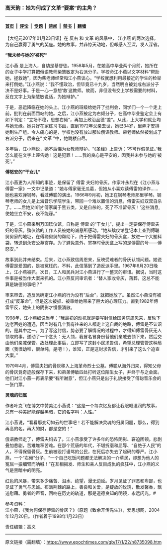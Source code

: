 ### 高天韵：她为何成了文革“要案”的主角？

---

#### [首页](../../../..?n8735098) &nbsp;|&nbsp; [评论](../../../../../epoch-comment?n8735098) &nbsp;|&nbsp; [专题](../../../../../epoch-special?n8735098) &nbsp;|&nbsp; [禁闻](../../../../../epoch-news?n8735098) &nbsp;|&nbsp; [禁书](../../../../../books?n8735098) &nbsp;|&nbsp; [翻墙](https://github.com/gfw-breaker/nogfw/blob/master/README.md?n8735098)


<div class="post_content" id="artbody" itemprop="articleBody">
 <!-- article content begin -->
 <p>
  【大纪元2017年01月23日讯】在
  <ok href="https://www.epochtimes.com/gb/tag/%E5%8F%8D%E5%8F%B3.html">
   反右
  </ok>
  和
  <ok href="https://www.epochtimes.com/gb/tag/%E6%96%87%E9%9D%A9.html">
   文革
  </ok>
  的风暴中，
  <ok href="https://www.epochtimes.com/gb/tag/%E6%B1%9F%E5%B0%8F%E7%87%95.html">
   江小燕
  </ok>
  的两次选择，为自己赢得了勇气的奖座。她的故事，并非惊天动地，但却感人至深，发人深省。
 </p>
 <p>
  <strong>
   “我未参与她的‘被死’”
  </strong>
 </p>
 <p>
  <ok href="https://www.epochtimes.com/gb/tag/%E6%B1%9F%E5%B0%8F%E7%87%95.html">
   江小燕
  </ok>
  是上海人，自幼是基督徒。1958年5月，在她高中毕业两个月前，她所在的女子中学打算把俄语教师柴慧敏定为右派分子。学校命江小燕以文字材料“帮助她，拯救她”，因为柴老师经常和江小燕谈心，“学校就想利用最接近的学生的检举来打倒她。”江小燕说：“我不懂政治，但毕竟已十九岁，当然明白被划成右派分子决不是好事。于是一心一意想‘救’这教师。故而，非但没有交上学校需要的材料，反在文字上为柴慧敏说话，为她辩护。”
 </p>
 <p>
  于是，恶运降临在她的头上。江小燕的班级给她开了批判会，同学们一个一个走上前，批判在前面罚站的她。之后，江小燕被定为右倾分子，在高中毕业鉴定会上有如下判定：“立场不稳，思想右倾”，再加上政治品德“差”。从此，上大学和就业均与她无缘。她只好在家练习书画，直到1972年父亲去世，她已34岁，里弄才安排她到生产组。令人痛心的是，学校也没有放过那位俄语教师。柴老师依然被划成了右派分子，后来在“
  <ok href="https://www.epochtimes.com/gb/tag/%E6%96%87%E9%9D%A9.html">
   文革
  </ok>
  ”中，她跳楼自尽。
 </p>
 <p>
  多年后，江小燕说，她不后悔为女教师辩护。“《圣经》上告诉：‘不可作假见证。’我怎么能在文字上诬告她！这是犯罪！……我的良心是平安的，因我并未参与她的‘被死’。”
 </p>
 <p>
  <strong>
   傅怒安的“干女儿”
  </strong>
 </p>
 <p>
  江小燕更为人所知的事迹，是保留了
  <ok href="https://www.epochtimes.com/gb/tag/%E5%82%85%E9%9B%B7.html">
   傅雷
  </ok>
  夫妇的骨灰。作家叶永烈在《江小燕与傅雷一家》一文中记录道：“她与傅家毫无瓜葛，但她从小喜欢读傅雷的译作……她也喜欢弹钢琴，看过傅聪的演出。1966年9月初，她正在钢琴老师那里学琴。钢琴老师的女儿是上海音乐学院学生，带回一个难以置信的消息，傅雷夫妇双双自杀了。……后她又听说‘傅家属于黑五类，又是自杀的，死了不准留骨灰！’这些消息,使她坐立不安，夜不能寐。”
 </p>
 <p>
  于是，江小燕来到万国殡仪馆，自称是
  <ok href="https://www.epochtimes.com/gb/tag/%E5%82%85%E9%9B%B7.html">
   傅雷
  </ok>
  的“干女儿”，提出一定要保存傅雷夫妇的骨灰。殡仪馆的工作人员被她的诚恳所感动。“她从殡仪馆登记本上查到傅聪舅舅家的地址，在傅聪舅舅的帮助下，终于把傅雷夫妇的骨灰盒，放进一个大塑料袋，转送到永安公墓寄存。为了避免意外，寄存时骨灰盒上写的是傅雷的号——傅怒安。”
 </p>
 <p>
  故事到此并未结束。后来，江小燕致信周恩来，反映受难者的骨灰认领问题。她说傅雷是爱国的，是被冤枉的。不料，此信落到了造反派手里。1967年6月20日晚上，江小燕被抓。次日，工人和民兵对江小燕进行了一整天的审讯。据说，当时这件事是被当作大案来抓的。江小燕反问审讯者：“替人家收骨灰，落葬，这总不能算是缺德的事吧？”
 </p>
 <p>
  审来审去，造反派确定江小燕的行为没有“后台”，就把她放了。虽然江小燕没有被打成“反革命”，但是这次被抓、被审给她带来了巨大的心理压力。直到1982年傅雷平反，她头上的阴影才慢慢消散。
 </p>
 <p>
  1998年，江小燕细说当年：“我最初的动机就是要写封信给国务院周恩来，反映下边老百姓的遭遇，因当时有几个我有往来的人都走上这自裁的绝路，傅雷是不认识的，是其中之一。为了写这封信，势必要了解情况的过程中，才得知傅雷骨灰无人领取的事，遂动了一个念头：无人领，我冒名冒身份替他们亲戚去领下来，然后交由他们亲戚保管。故处理此事后，立即写了这封小民求告信，希望总理管管这种局面（我很幼稚，很单纯，是吧！），谁知，正是这封求告信，才引来了这么个追查大案。”
 </p>
 <p>
  1979年4月，傅雷夫妇的骨灰移入上海革命烈士公墓。傅聪从海外归来，得知父母的骨灰竟奇迹般保存下来，和弟弟傅敏四处打听这位陌生女子，并终于与之会面。他们对江小燕一再表示要“有所谢意”，但江小燕只是出于礼貌接受了傅聪音乐会的一张门票。
 </p>
 <p>
  <strong>
   灵魂的归属
  </strong>
 </p>
 <p>
  作者叶克飞在博文中赞美江小燕说：“这是一个每次忆及都让我眼眶湿润的故事，总有一种美好能穿越黑暗，它的名字叫：人性。”
 </p>
 <p>
  江小燕说，“看看那变幻如云的世事吧！若不能解决灵魂的归属问题，那么，得到再高的名，再大的财，都是空的！”
 </p>
 <p>
  俄语教师走了，傅雷夫妇去了。江小燕承受了许多年的恐怖阴影、窘迫困顿。悲剧叠加悲剧，苦难堆积苦难。在那个荒唐的年代，不堪折磨和屈辱、“自绝于人民”的人，不得保留骨灰。生前被殴打谩骂的公民，在死后亦失去了起码的尊严。江小燕，一个“右倾”分子，“一个自己吃饭问题都无法解决的一介草民，却想为他人的冤屈一振细臂而呐喊！”在互相揭发、师生和亲人反目成仇的疯狂中，江小燕的义气是黑暗中的明亮。
 </p>
 <p>
  红色的风暴，带来多少痛苦、泪水、绝望，漫无边延。岁月见证了罪恶和卑鄙，也见证了勇气与忠诚。布满荆棘的路上，善良和关爱，是绽放的玫瑰，散发馨香，飘送慰藉。勇者的声音，回响在历史的轨道，那是道德良知的明镜，永远闪光。#
 </p>
 <p>
  参考资料：
  <br/>
  江小燕，《我为何保存傅雷的骨灰？》（原题《致余开传先生》），爱思想网，2004年12月20日。（作者着于1998年1月23日）
 </p>
 <p>
  责任编辑：高义
 </p>
 <!-- article content end -->
 <div id="below_article_ad">
 </div>
</div>


---

原文链接（需翻墙）：https://www.epochtimes.com/gb/17/1/22/n8735098.htm
